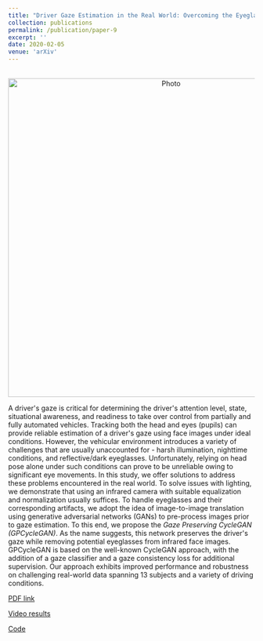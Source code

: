 ```yaml
---
title: "Driver Gaze Estimation in the Real World: Overcoming the Eyeglass Challenge"
collection: publications
permalink: /publication/paper-9
excerpt: ''
date: 2020-02-05
venue: 'arXiv'
---
```

<p align="center">
  <img src="https://arangesh.github.io/images/paper-9-im.png?raw=true" alt="Photo" style="width: 650px;"/> 
</p>

A driver's gaze is critical for determining the driver's attention level, state, situational awareness, and readiness to take over control from partially and fully automated vehicles. Tracking both the head and eyes (pupils) can provide reliable estimation of a driver's gaze using face images under ideal conditions. However, the vehicular environment introduces a variety of challenges that are usually unaccounted for - harsh illumination, nighttime conditions, and reflective/dark eyeglasses. Unfortunately, relying on head pose alone under such conditions can prove to be unreliable owing to significant eye movements. In this study, we offer solutions to address these problems encountered in the real world. To solve issues with lighting, we demonstrate that using an infrared camera with suitable equalization and normalization usually suffices. To handle eyeglasses and their corresponding artifacts, we adopt the idea of image-to-image translation using generative adversarial networks (GANs) to pre-process images prior to gaze estimation. To this end, we propose the *Gaze Preserving CycleGAN (GPCycleGAN)*. As the name suggests, this network preserves the driver's gaze while removing potential eyeglasses from infrared face images. GPCycleGAN is based on the well-known CycleGAN approach, with the addition of a gaze classifier and a gaze consistency loss for additional supervision. Our approach exhibits improved performance and robustness on challenging real-world data spanning 13 subjects and a variety of driving conditions.

[PDF link](http://cvrr.ucsd.edu/publications/2020/GPCycleGAN.pdf)

[Video results]()

[Code](https://github.com/arangesh/GPCycleGAN)
